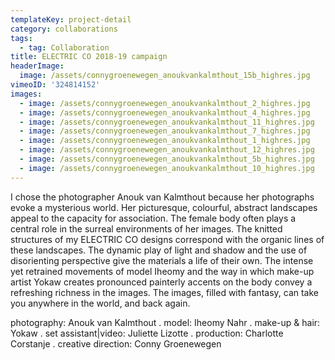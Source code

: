 ```yaml
---
templateKey: project-detail
category: collaborations
tags:
  - tag: Collaboration
title: ELECTRIC CO 2018-19 campaign
headerImage:
  image: /assets/connygroenewegen_anoukvankalmthout_15b_highres.jpg
vimeoID: '324814152'
images:
  - image: /assets/connygroenewegen_anoukvankalmthout_2_highres.jpg
  - image: /assets/connygroenewegen_anoukvankalmthout_4_highres.jpg
  - image: /assets/connygroenewegen_anoukvankalmthout_11_highres.jpg
  - image: /assets/connygroenewegen_anoukvankalmthout_7_highres.jpg
  - image: /assets/connygroenewegen_anoukvankalmthout_1_highres.jpg
  - image: /assets/connygroenewegen_anoukvankalmthout_12_highres.jpg
  - image: /assets/connygroenewegen_anoukvankalmthout_5b_highres.jpg
  - image: /assets/connygroenewegen_anoukvankalmthout_10_highres.jpg
---
```

I chose the photographer Anouk van Kalmthout because her photographs evoke a mysterious world. Her picturesque, colourful, abstract landscapes appeal to the capacity for association. The female body often plays a central role in the surreal environments of her images. The knitted structures of my ELECTRIC CO designs correspond with the organic lines of these landscapes. The dynamic play of light and shadow and the use of disorienting perspective give the materials a life of their own. The intense yet retrained movements of model Iheomy and the way in which make-up artist Yokaw creates pronounced painterly accents on the body convey a refreshing richness in the images. The images, filled with fantasy, can take you anywhere in the world, and back again.

photography: Anouk van Kalmthout . model: Iheomy Nahr . make-up & hair: Yokaw . set assistant|video: Juliette Lizotte . production: Charlotte Corstanje . creative direction: Conny Groenewegen
